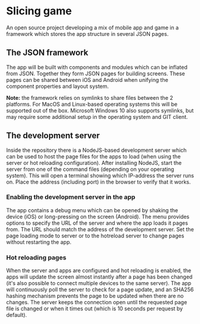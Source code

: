 # Slicing game

An open source project developing a mix of mobile app and game in a framework which stores the app structure in several JSON pages.


## The JSON framework

The app will be built with components and modules which can be inflated from JSON. Together they form JSON pages for building screens. These pages can be shared between iOS and Android when unifying the component properties and layout system.

**Note:** the framework relies on symlinks to share files between the 2 platforms. For MacOS and Linux-based operating systems this will be supported out of the box. Microsoft Windows 10 also supports symlinks, but may require some additional setup in the operating system and GIT client. 


## The development server

Inside the repository there is a NodeJS-based development server which can be used to host the page files for the apps to load (when using the server or hot reloading configuration). After installing NodeJS, start the server from one of the command files (depending on your operating system). This will open a terminal showing which IP-address the server runs on. Place the address (including port) in the browser to verify that it works.

### Enabling the development server in the app

The app contains a debug menu which can be opened by shaking the device (iOS) or long-pressing on the screen (Android). The menu provides options to specify the URL of the server and where the app loads it pages from. The URL should match the address of the development server. Set the page loading mode to server or to the hotreload server to change pages without restarting the app.

### Hot reloading pages

When the server and apps are configured and hot reloading is enabled, the apps will update the screen almost instantly after a page has been changed (it's also possible to connect multiple devices to the same server). The app will continuously poll the server to check for a page update, and an SHA256 hashing mechanism prevents the page to be updated when there are no changes. The server keeps the connection open until the requested page file is changed or when it times out (which is 10 seconds per request by default).
